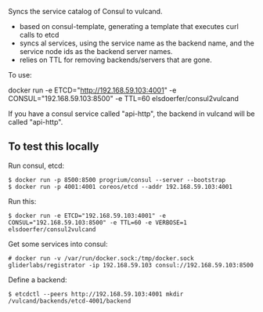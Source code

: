 Syncs the service catalog of Consul to vulcand.

- based on consul-template, generating a template that executes curl calls to etcd
- syncs al services, using the service name as the backend name, and
  the service node ids as the backend server names.
- relies on TTL for removing backends/servers that are gone.

To use:

   docker run -e ETCD="http://192.168.59.103:4001" -e CONSUL="192.168.59.103:8500" -e TTL=60 elsdoerfer/consul2vulcand

If you have a consul service called "api-http", the backend in vulcand will
be called "api-http".


To test this locally
--------------------

Run consul, etcd:

    $ docker run -p 8500:8500 progrium/consul --server --bootstrap
    $ docker run -p 4001:4001 coreos/etcd --addr 192.168.59.103:4001

Run this:

    $ docker run -e ETCD="192.168.59.103:4001" -e CONSUL="192.168.59.103:8500" -e TTL=60 -e VERBOSE=1 elsdoerfer/consul2vulcand

Get some services into consul:

    # docker run -v /var/run/docker.sock:/tmp/docker.sock gliderlabs/registrator -ip 192.168.59.103 consul://192.168.59.103:8500

Define a backend:

    $ etcdctl --peers http://192.168.59.103:4001 mkdir /vulcand/backends/etcd-4001/backend